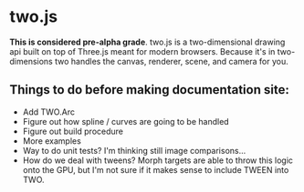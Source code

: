 two.js
======

__This is considered pre-alpha grade__. two.js is a two-dimensional drawing api built on top of Three.js meant for modern browsers. Because it's in two-dimensions two handles the canvas, renderer, scene, and camera for you.

## Things to do before making documentation site:
+ Add TWO.Arc
+ Figure out how spline / curves are going to be handled
+ Figure out build procedure
+ More examples
+ Way to do unit tests? I'm thinking still image comparisons...
+ How do we deal with tweens? Morph targets are able to throw this logic onto the GPU, but I'm not sure if it makes sense to include TWEEN into TWO.